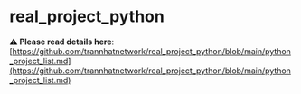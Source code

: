 # real_project_python
**⚠️ Please read details here**: [https://github.com/trannhatnetwork/real_project_python/blob/main/python_project_list.md](https://github.com/trannhatnetwork/real_project_python/blob/main/python_project_list.md)
